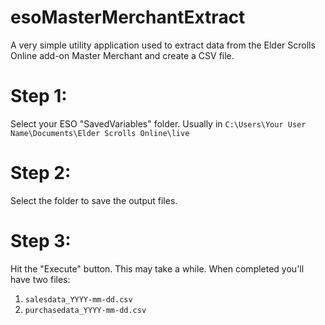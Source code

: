 # esoMasterMerchantExtract
A very simple utility application used to extract data from the Elder Scrolls Online add-on Master Merchant and create a CSV file.
# Step 1:
Select your ESO "SavedVariables" folder. Usually in `C:\Users\Your User Name\Documents\Elder Scrolls Online\live`
# Step 2:
Select the folder to save the output files.
# Step 3:
Hit the "Execute" button.  This may take a while. When completed you'll have two files:
1. `salesdata_YYYY-mm-dd.csv`
1. `purchasedata_YYYY-mm-dd.csv`
